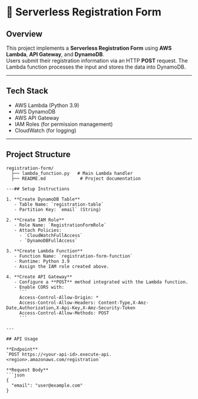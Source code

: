 # 📄 Serverless Registration Form

## Overview
This project implements a **Serverless Registration Form** using **AWS Lambda**, **API Gateway**, and **DynamoDB**.  
Users submit their registration information via an HTTP **POST** request. The Lambda function processes the input and stores the data into DynamoDB.

---

## Tech Stack
- AWS Lambda (Python 3.9)
- AWS DynamoDB
- AWS API Gateway
- IAM Roles (for permission management)
- CloudWatch (for logging)

---

## Project Structure
```plaintext
registration-form/
  ├── lambda_function.py   # Main Lambda handler
  ├── README.md             # Project documentation

---## Setup Instructions

1. **Create DynamoDB Table**  
   - Table Name: `registration-table`  
   - Partition Key: `email` (String)

2. **Create IAM Role**  
   - Role Name: `RegistrationFormRole`  
   - Attach Policies:  
     - `CloudWatchFullAccess`  
     - `DynamoDBFullAccess`

3. **Create Lambda Function**  
   - Function Name: `registration-form-function`  
   - Runtime: Python 3.9  
   - Assign the IAM role created above.

4. **Create API Gateway**  
   - Configure a **POST** method integrated with the Lambda function.  
   - Enable CORS with:
     ```
     Access-Control-Allow-Origin: *
     Access-Control-Allow-Headers: Content-Type,X-Amz-Date,Authorization,X-Api-Key,X-Amz-Security-Token
     Access-Control-Allow-Methods: POST
     ```

---

## API Usage

**Endpoint**  
`POST https://<your-api-id>.execute-api.<region>.amazonaws.com/registration`

**Request Body**
```json
{
  "email": "user@example.com"
}

